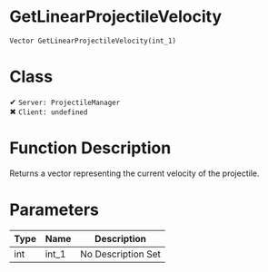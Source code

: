 # GetLinearProjectileVelocity
```
Vector GetLinearProjectileVelocity(int_1)
```
# Class
✔ `Server: ProjectileManager`  
✖ `Client: undefined`  

# Function Description
Returns a vector representing the current velocity of the projectile.
# Parameters
Type|Name|Description
--|--|--
int|int_1|No Description Set
